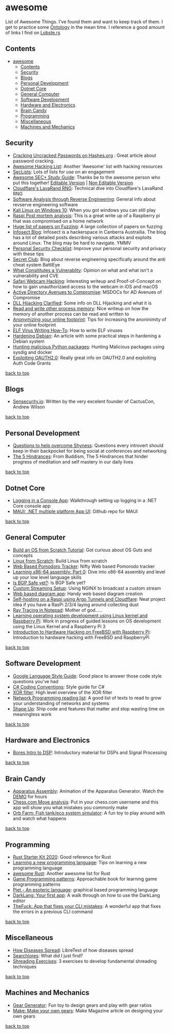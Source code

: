 # awesome

List of Awesome Things. I've found them and want to keep track of them. I get to practice some [Ontology](https://en.wikipedia.org/wiki/Ontology_(information_science)) in the mean time. I reference a good amount of links I find on [Lobste.rs](https://lobste.rs)

## Contents

- [awesome](#awesome)
  - [Contents](#contents)
  - [Security](#security)
  - [Blogs](#blogs)
  - [Personal Development](#personal-development)
  - [Dotnet Core](#dotnet-core)
  - [General Computer](#general-computer)
  - [Software Development](#software-development)
  - [Hardware and Electronics](#hardware-and-electronics)
  - [Brain Candy](#brain-candy)
  - [Programming](#programming)
  - [Miscellaneous](#miscellaneous)
  - [Machines and Mechanics](#machines-and-mechanics)

## Security

- [Cracking Uncracked Passwords on Hashes.org](https://www.netmux.com/blog/survivor-password-hashes) : Great article about password cracking.
- [Awesome Hacking List](https://github.com/Hack-with-Github/Awesome-Hacking): Another 'Awesome' list with hacking resources
- [SecLists](https://github.com/danielmiessler/SecLists): Lots of lists for use on an engagement
- [Awesome SEC+ Study Guide](https://www.reddit.com/r/CompTIA/comments/5jzpei/i_passed_security_and_built_you_all_a_study_guide/): Thanks be to the awesome person who put this together! [Editable Version](https://docs.google.com/document/d/1hXGyKDWdpJLKZWWuu5eVTh-N5simhpSlTTA-Z-dtCj0/edit?usp=sharing) | [Non Editable Version](https://docs.google.com/document/d/14xhhMVwY-agTm9n_Hov3KQRWtw0a88gOkTrfYdrgtC8/edit?usp=sharing)
- [Cloudflare's LavaRand RNG](https://blog.cloudflare.com/lavarand-in-production-the-nitty-gritty-technical-details/): Technical dive into Cloudflare's LavaRand RNG
- [Software Analysis through Reverse Engineering](https://www.geoffchappell.com/about/analysis.htm): General info about revserve engineering software
- [Kali Linux on Windows 10](https://whitedome.com.au/re4son/voodoo-kali/): When you got windows you can still play
- [Raspi Post mortem analysis](http://jakob.space/blog/investigating-a-shellbot-aa-infection.html): This is a great write up of a Raspberry pi that was compromised on a home network
- [Huge list of papers on Fuzzing](https://github.com/wcventure/FuzzingPaper): A large collection of papers on fuzzing
- [Infosect Blog](https://blog.infosectcbr.com.au/): Infosect is a hackerspace in Canberra Austrailia. The blog has a lot of detailed posts describing various attacks and exploits around Linux. The blog may be hard to navigate. YMMV
- [Personal Security Checklist](https://github.com/Lissy93/personal-security-checklist): Improve your personal security and privacy with these tips
- [Secret Club](https://secret.club/): Blog about reverse engineering specifically around the anti cheat system BattlEye
- [What Consititutes a Vulnerablity](https://boats.gitlab.io/blog/post/vulnerabilities/): Opinion on what and what isn't a vulnerability and CVE
- [Safari Webcam Hacking](https://www.ryanpickren.com/webcam-hacking): Interesting writeup and Proof-of-Concept on how to gain unauthorizaed access to the webcam in iOS and macOS
- [Active Directory Avenues to Compromise](https://docs.microsoft.com/en-us/windows-server/identity/ad-ds/plan/security-best-practices/avenues-to-compromise): MSDOCs for AD Avenues of Compromise
- [DLL Hijacking Clarified](https://itm4n.github.io/windows-dll-hijacking-clarified/): Some info on DLL Hijacking and what it is
- [Read and write other process memory](https://nullprogram.com/blog/2016/09/03/): Nice writeup on how the memory of another process can be read and written to
- [Anonymizing your online footprint](https://pastebin.com/TPgtvmVB): Tips for increasing the anoninimity of your online footprint
- [ELF Virus Writing How-To](http://virus.enemy.org/virus-writing-HOWTO/_html/): How to write ELF viruses
- [Hardening Debian](https://niklasanderson.com/basic-debian-hardening): An article with some practical steps in hardening a Debian system
- [Hunting malicious Python packages](https://jordan-wright.com/blog/post/2020-11-12-hunting-for-malicious-packages-on-pypi/): Hunting Malicious packages using sysdig and docker
- [Exploiting OAUTH2.0](https://xploitprotocol.medium.com/exploiting-oauth-2-0-authorization-code-grants-379798888893): Really great info on OAUTH2.0 and exploiting Auth Code Grants

[back to top](#contents)

## Blogs

- [Sensecurity.io](https://sensecurity.io/): Written by the very excelent founder of CactusCon, Andrew Wilson

[back to top](#contents)

## Personal Development

- [Questions to help overcome Shyness](https://www.inc.com/alison-davis/33-questions-to-help-you-overcome-shyness-so-you-can-be-awesome-at-networking-speed-dating-mingling-or-schmoozing.html): Questions every introvert should keep in their backpocket for being social at conferences and networking
- [The 5 Hindrances](https://en.wikipedia.org/wiki/Five_hindrances): From Buddism, The 5 Hindrances that hinder progress of meditation and self mastery in our daily lives

[back to top](#contents)

## Dotnet Core

- [Logging in a Console App](https://www.blinkingcaret.com/2018/02/14/net-core-console-logging/): Walkthrough setting up logging in a .NET Core console app
- [MAUI: .NET multiple platform App UI](https://github.com/dotnet/maui): Github repo for MAUI

[back to top](#contents)

## General Computer

- [Build an OS from Scratch Tutorial](https://github.com/cfenollosa/os-tutorial): Got curious about OS Guts and concepts
- [Linux from Scratch](http://www.linuxfromscratch.org/): Build Linux from scratch
- [Web Based Pomodoro Tracker](https://github.com/huytd/pomoday-v2): Nifty Web based Pomorodo tracker
- [Learning x86-64 assembly: Part 0](https://gpfault.net/posts/asm-tut-0.txt.html): Dive into x86-64 assembly and level up your low level language skills
- [Is BGP Safe yet?](https://isbgpsafeyet.com/): Is BGP Safe yet?
- [Custom Streaming Setup](https://secluded.site/custom-streaming-setup/): Using NGINX to broadcast a custom stream
- [Web based diagram app](https://app.diagrams.net/): Handy web based diagram creation
- [Self-hosting on a Raspi using Argo Tunnels and Cloudflare](https://medium.com/@durksauce/self-hosting-with-raspberry-pi-and-argo-tunnels-11f06d1309a9): Neat project idea if you have a RasPi 2/3/4 laying around collecting dust
- [Ray Tracing in Notepad](http://kylehalladay.com/blog/2020/05/20/Rendering-With-Notepad.html): Mother of god.....
- [Learning operating system development using Linux kernel and Raspberry Pi](https://s-matyukevich.github.io/raspberry-pi-os/): Work in progress of guided lessons on OS development using the Linux Kernel and a Raspberry Pi 3
- [Introduction to Hardware Hacking on FreeBSD with Raspberry Pi](https://www.youtube.com/watch?v=OZKImUtlGl0): Introduction to hardware hacking with FreeBSD and RaspberryPi

[back to top](#contents)

## Software Development

- [Google Language Style Guide](http://google.github.io/styleguide/): Good place to answer those code style questions you've had
- [C# Coding Conventions](https://docs.microsoft.com/en-us/dotnet/csharp/programming-guide/inside-a-program/coding-conventions): Style guide for C#
- [XOR filter](https://lemire.me/blog/2019/12/19/xor-filters-faster-and-smaller-than-bloom-filters/): High level overview of the XOR filter
- [Network Programming reading list](https://siliconsprawl.com/2020/05/10/network-programming-self-study.html): A good list of texts to read to grow your understanding of networks and systems
- [Shape Up](https://basecamp.com/shapeup): Ship code and features that matter and stop wasting time on meaningless work

[back to top](#contents)

## Hardware and Electronics

- [Bores Intro to DSP](http://www.bores.com/courses/intro/basics/index.htm): Introductory material for DSPs and Signal Processing

[back to top](#contents)

## Brain Candy

- [Apparatus Assembly](https://github.com/kgolid/apparatus-assembly): Animation of the Apparatus Generator. Watch the [DEMO](https://assembly.generated.space/) for hours
- [Chess.com Move analysis](https://chesscoach.network/): Put in your chess.com username and this app will show you what mistakes you commonly make
- [Orb Farm: Fish tank/eco system simulator](https://orb.farm/): A fun toy to play around with and watch what happens

[back to top](#contents)

## Programming

- [Rust Starter Kit 2020](https://wiki.alopex.li/RustStarterKit2020): Good reference for Rust
- [Learning a new programming language](https://blog.frankel.ch/on-learning-new-programming-language/): Tips on learning a new programming language
- [awesome Rust](https://github.com/rust-unofficial/awesome-rust): Another awesome list for Rust
- [Game Programming patterns](https://gameprogrammingpatterns.com/): Approachable book for learning game programming patterns
- [Piet - An esoteric language](https://www.dangermouse.net/esoteric/piet.html): graphical based programming language
- [DarkLang: Your first app](https://docs.darklang.com/your-first): A walk through on how to use the DarkLang editor
- [TheFuck: App that fixes your CLI mistakes](https://github.com/nvbn/thefuck): A wonderful app that fixes the errors in a previous CLI command

[back to top](#contents)

## Miscellaneous

- [How Diseases Spread](https://bio.libretexts.org/Bookshelves/Microbiology/Book%3A_Microbiology_(OpenStax)/16%3A_Disease_and_Epidemiology/16.3%3A_How_Diseases_Spread): LibreText of how diseases spread
- [Searchlores](http://biostatisticien.eu/www.searchlores.org/words.htm): What did I just find?
- [Shreading Exercises](https://www.guitarworld.com/lessons/three-steps-shred-fundamental-daily-practice-techniques-about-15-minutes): 3 exercises to develop fundamental shreading techniques

[back to top](#contents)

## Machines and Mechanics

- [Gear Generator](https://geargenerator.com/): Fun toy to design gears and play with gear ratios
- [Make: Make your own gears](https://makezine.com/2010/06/28/make-your-own-gears/): Make Magazine article on designing your own gears

[back to top](#contents)
